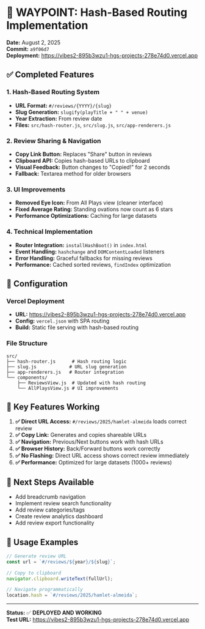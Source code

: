 # 🎯 WAYPOINT: Hash-Based Routing Implementation

**Date:** August 2, 2025  
**Commit:** `a9f06d7`  
**Deployment:** https://vibes2-895b3wzu1-hgs-projects-278e74d0.vercel.app

## ✅ **Completed Features**

### **1. Hash-Based Routing System**
- **URL Format:** `#/reviews/{YYYY}/{slug}`
- **Slug Generation:** `slugify(playTitle + " " + venue)`
- **Year Extraction:** From review date
- **Files:** `src/hash-router.js`, `src/slug.js`, `src/app-renderers.js`

### **2. Review Sharing & Navigation**
- **Copy Link Button:** Replaces "Share" button in reviews
- **Clipboard API:** Copies hash-based URLs to clipboard
- **Visual Feedback:** Button changes to "Copied!" for 2 seconds
- **Fallback:** Textarea method for older browsers

### **3. UI Improvements**
- **Removed Eye Icon:** From All Plays view (cleaner interface)
- **Fixed Average Rating:** Standing ovations now count as 6 stars
- **Performance Optimizations:** Caching for large datasets

### **4. Technical Implementation**
- **Router Integration:** `installHashBoot()` in `index.html`
- **Event Handling:** `hashchange` and `DOMContentLoaded` listeners
- **Error Handling:** Graceful fallbacks for missing reviews
- **Performance:** Cached sorted reviews, `findIndex` optimization

## 🔧 **Configuration**

### **Vercel Deployment**
- **URL:** https://vibes2-895b3wzu1-hgs-projects-278e74d0.vercel.app
- **Config:** `vercel.json` with SPA routing
- **Build:** Static file serving with hash-based routing

### **File Structure**
```
src/
├── hash-router.js      # Hash routing logic
├── slug.js            # URL slug generation
├── app-renderers.js   # Router integration
└── components/
    ├── ReviewsView.js  # Updated with hash routing
    └── AllPlaysView.js # UI improvements
```

## 🎯 **Key Features Working**

1. **✅ Direct URL Access:** `#/reviews/2025/hamlet-almeida` loads correct review
2. **✅ Copy Link:** Generates and copies shareable URLs
3. **✅ Navigation:** Previous/Next buttons work with hash URLs
4. **✅ Browser History:** Back/Forward buttons work correctly
5. **✅ No Flashing:** Direct URL access shows correct review immediately
6. **✅ Performance:** Optimized for large datasets (1000+ reviews)

## 🚀 **Next Steps Available**

- Add breadcrumb navigation
- Implement review search functionality
- Add review categories/tags
- Create review analytics dashboard
- Add review export functionality

## 📝 **Usage Examples**

```javascript
// Generate review URL
const url = `#/reviews/${year}/${slug}`;

// Copy to clipboard
navigator.clipboard.writeText(fullUrl);

// Navigate programmatically
location.hash = `#/reviews/2025/hamlet-almeida`;
```

---

**Status:** ✅ **DEPLOYED AND WORKING**  
**Test URL:** https://vibes2-895b3wzu1-hgs-projects-278e74d0.vercel.app 
